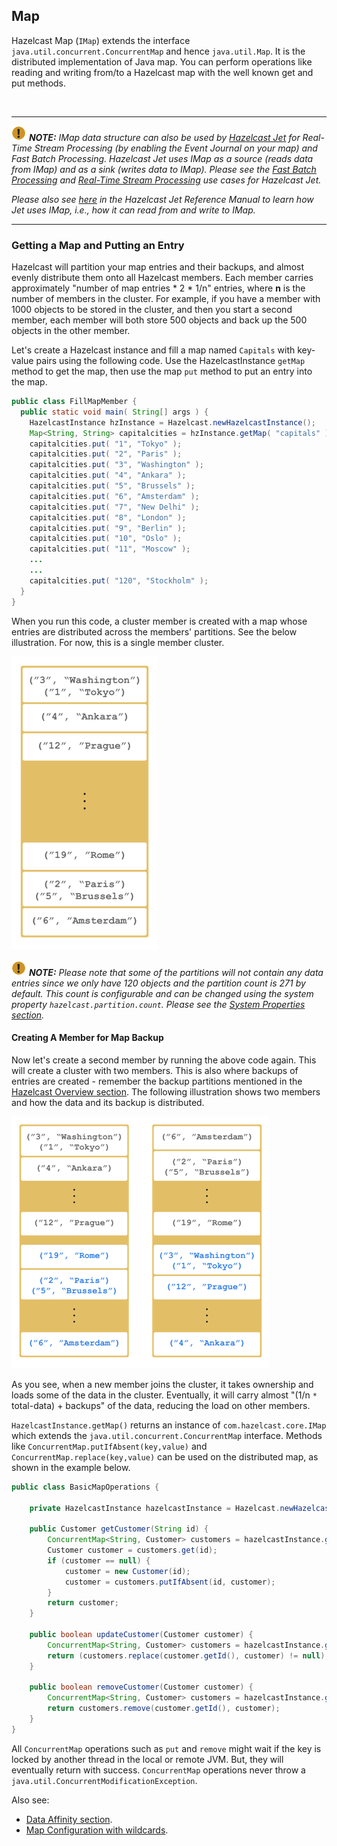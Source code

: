 

## Map

Hazelcast Map (`IMap`) extends the interface `java.util.concurrent.ConcurrentMap` and hence `java.util.Map`. It is the distributed implementation of Java map. You can perform operations like reading and writing from/to a Hazelcast map with the well known get and put methods.

<br>


----


![Note](images/NoteSmall.jpg) ***NOTE:*** *IMap data structure can also be used by [Hazelcast Jet](https://jet.hazelcast.org/) for Real-Time Stream Processing (by enabling the Event Journal on your map) and Fast Batch Processing. Hazelcast Jet uses IMap as a source (reads data from IMap) and as a sink (writes data to IMap). Please see the [Fast Batch Processing](https://jet.hazelcast.org/use-cases/fast-batch-processing/) and [Real-Time Stream Processing](https://jet.hazelcast.org/use-cases/real-time-stream-processing/) use cases for Hazelcast Jet.*

*Please also see [here](http://docs.hazelcast.org/docs/jet/0.5/manual/Work_with_Jet/Source_and_Sink_Connectors/Hazelcast_IMDG.html#page_IMap+and+ICache) in the Hazelcast Jet Reference Manual to learn how Jet uses IMap, i.e., how it can read from and write to IMap.*
<br>

----

### Getting a Map and Putting an Entry

Hazelcast will partition your map entries and their backups, and almost evenly distribute them onto all Hazelcast members. Each member carries approximately "number of map entries * 2 * 1/n" entries, where **n** is the number of members in the cluster. For example, if you have a member with 1000 objects to be stored in the cluster, and then you start a second member, each member will both store 500 objects and back up the 500 objects in the other member.

Let's create a Hazelcast instance and fill a map named `Capitals` with key-value pairs using the following code. Use the HazelcastInstance `getMap` method to get the map, then use the map `put` method to put an entry into the map.

```java
public class FillMapMember {
  public static void main( String[] args ) { 
    HazelcastInstance hzInstance = Hazelcast.newHazelcastInstance();
    Map<String, String> capitalcities = hzInstance.getMap( "capitals" ); 
    capitalcities.put( "1", "Tokyo" );
    capitalcities.put( "2", "Paris" );
    capitalcities.put( "3", "Washington" );
    capitalcities.put( "4", "Ankara" );
    capitalcities.put( "5", "Brussels" );
    capitalcities.put( "6", "Amsterdam" );
    capitalcities.put( "7", "New Delhi" );
    capitalcities.put( "8", "London" );
    capitalcities.put( "9", "Berlin" );
    capitalcities.put( "10", "Oslo" );
    capitalcities.put( "11", "Moscow" );
    ...
    ...
    capitalcities.put( "120", "Stockholm" );
  }
}
```

When you run this code, a cluster member is created with a map whose entries are distributed across the members' partitions. See the below illustration. For now, this is a single member cluster.

![Map Entries in a Single Member](images/1Node.png)

![image](images/NoteSmall.jpg) ***NOTE:*** *Please note that some of the partitions will not contain any data entries since we only have 120 objects and the partition count is 271 by default. This count is configurable and can be changed using the system property `hazelcast.partition.count`. Please see the [System Properties section](#system-properties).*

#### Creating A Member for Map Backup

Now let's create a second member by running the above code again. This will create a cluster with two members. This is also where backups of entries are created - remember the backup partitions mentioned in the [Hazelcast Overview section](#hazelcast-overview). The following illustration shows two members and how the data and its backup is distributed.

![Map Entries with Backups in Two Members](images/2Nodes.png)

As you see, when a new member joins the cluster, it takes ownership and loads some of the data in the cluster. Eventually, it will carry almost "(1/n `*` total-data) + backups" of the data, reducing the load on other members.

`HazelcastInstance.getMap()` returns an instance of `com.hazelcast.core.IMap` which extends 
the `java.util.concurrent.ConcurrentMap` interface. Methods like 
`ConcurrentMap.putIfAbsent(key,value)` and `ConcurrentMap.replace(key,value)` can be used 
on the distributed map, as shown in the example below.

```java
public class BasicMapOperations {

    private HazelcastInstance hazelcastInstance = Hazelcast.newHazelcastInstance();

    public Customer getCustomer(String id) {
        ConcurrentMap<String, Customer> customers = hazelcastInstance.getMap("customers");
        Customer customer = customers.get(id);
        if (customer == null) {
            customer = new Customer(id);
            customer = customers.putIfAbsent(id, customer);
        }
        return customer;
    }

    public boolean updateCustomer(Customer customer) {
        ConcurrentMap<String, Customer> customers = hazelcastInstance.getMap("customers");
        return (customers.replace(customer.getId(), customer) != null);
    }

    public boolean removeCustomer(Customer customer) {
        ConcurrentMap<String, Customer> customers = hazelcastInstance.getMap("customers");
        return customers.remove(customer.getId(), customer);
    }
}
```

All `ConcurrentMap` operations such as `put` and `remove` might wait if the key is locked by another thread in the local or remote JVM. But, they will eventually return with success. `ConcurrentMap` operations never throw a `java.util.ConcurrentModificationException`.

Also see:

- [Data Affinity section](#data-affinity).
- [Map Configuration with wildcards](#using-wildcards).

